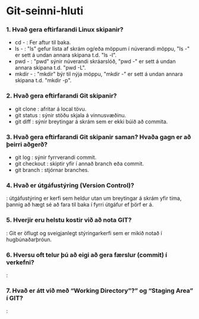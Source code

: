 # Git-seinni-hluti

### 1. Hvað gera eftirfarandi Linux skipanir?
* cd - : Fer aftur til baka.
* ls - : "ls" gefur lista af skrám og/eða möppum í núverandi möppu, "ls -" er sett á undan annara skipana t.d. "ls -l".
* pwd - : "pwd" sýnir núverandi skráarslóð, "pwd -" er sett á undan annara skipana t.d. "pwd -L".
* mkdir - : "mkdir" býr til nýja möppu, "mkdir -" er sett á undan annara skipana t.d. "mkdir -p".

### 2. Hvað gera eftirfarandi Git skipanir?
* git clone : afritar á local tövu.
* git status : sýnir stöðu skjala á vinnusvæðinu.
* git diff : sýnir breytingar á skrám sem er ekki búið að commita.

### 3. Hvað gera eftirfarandi Git skipanir saman? Hvaða gagn er að þeirri aðgerð?
* git log : sýnir fyrrverandi commit.
* git checkout : skiptir yfir í annað branch eða commit.
* git branch : stjórnar branches.

### 4. Hvað er útgáfustýring (Version Control)?
: útgáfustýring er kerfi sem heldur utan um breytingar á skrám yfir tíma, þannig að hægt sé að fara til baka í fyrri útgáfur ef þörf er á.
### 5. Hverjir eru helstu kostir við að nota GIT?
: Git er öflugt og sveigjanlegt stýringarkerfi sem er mikið notað í hugbúnaðarþróun.
### 6. Hversu oft telur þú að eigi að gera færslur (commit) í verkefni?
: 
### 7. Hvað er átt við með “Working Directory”?” og “Staging Area” í GIT?
: 
